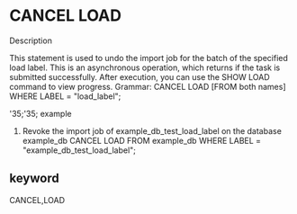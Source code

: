 <!-- 
Licensed to the Apache Software Foundation (ASF) under one
or more contributor license agreements.  See the NOTICE file
distributed with this work for additional information
regarding copyright ownership.  The ASF licenses this file
to you under the Apache License, Version 2.0 (the
"License"); you may not use this file except in compliance
with the License.  You may obtain a copy of the License at

  http://www.apache.org/licenses/LICENSE-2.0

Unless required by applicable law or agreed to in writing,
software distributed under the License is distributed on an
"AS IS" BASIS, WITHOUT WARRANTIES OR CONDITIONS OF ANY
KIND, either express or implied.  See the License for the
specific language governing permissions and limitations
under the License.
-->

# CANCEL LOAD
Description

This statement is used to undo the import job for the batch of the specified load label.
This is an asynchronous operation, which returns if the task is submitted successfully. After execution, you can use the SHOW LOAD command to view progress.
Grammar:
CANCEL LOAD
[FROM both names]
WHERE LABEL = "load_label";

'35;'35; example

1. Revoke the import job of example_db_test_load_label on the database example_db
CANCEL LOAD
FROM example_db
WHERE LABEL = "example_db_test_load_label";

## keyword
CANCEL,LOAD

